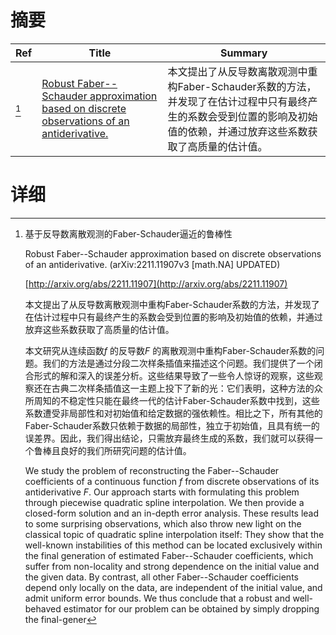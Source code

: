 # 摘要

| Ref | Title | Summary |
| --- | --- | --- |
| [^1] | [Robust Faber--Schauder approximation based on discrete observations of an antiderivative.](http://arxiv.org/abs/2211.11907) | 本文提出了从反导数离散观测中重构Faber-Schauder系数的方法，并发现了在估计过程中只有最终产生的系数会受到位置的影响及初始值的依赖，并通过放弃这些系数获取了高质量的估计值。 |

# 详细

[^1]: 基于反导数离散观测的Faber-Schauder逼近的鲁棒性

    Robust Faber--Schauder approximation based on discrete observations of an antiderivative. (arXiv:2211.11907v3 [math.NA] UPDATED)

    [http://arxiv.org/abs/2211.11907](http://arxiv.org/abs/2211.11907)

    本文提出了从反导数离散观测中重构Faber-Schauder系数的方法，并发现了在估计过程中只有最终产生的系数会受到位置的影响及初始值的依赖，并通过放弃这些系数获取了高质量的估计值。

    

    本文研究从连续函数$f$ 的反导数$F$ 的离散观测中重构Faber-Schauder系数的问题。我们的方法是通过分段二次样条插值来描述这个问题。我们提供了一个闭合形式的解和深入的误差分析。这些结果导致了一些令人惊讶的观察，这些观察还在古典二次样条插值这一主题上投下了新的光：它们表明，这种方法的众所周知的不稳定性只能在最终一代的估计Faber-Schauder系数中找到，这些系数遭受非局部性和对初始值和给定数据的强依赖性。相比之下，所有其他的Faber-Schauder系数只依赖于数据的局部性，独立于初始值，且具有统一的误差界。因此，我们得出结论，只需放弃最终生成的系数，我们就可以获得一个鲁棒且良好的我们所研究问题的估计值。

    We study the problem of reconstructing the Faber--Schauder coefficients of a continuous function $f$ from discrete observations of its antiderivative $F$. Our approach starts with formulating this problem through piecewise quadratic spline interpolation. We then provide a closed-form solution and an in-depth error analysis. These results lead to some surprising observations, which also throw new light on the classical topic of quadratic spline interpolation itself: They show that the well-known instabilities of this method can be located exclusively within the final generation of estimated Faber--Schauder coefficients, which suffer from non-locality and strong dependence on the initial value and the given data. By contrast, all other Faber--Schauder coefficients depend only locally on the data, are independent of the initial value, and admit uniform error bounds. We thus conclude that a robust and well-behaved estimator for our problem can be obtained by simply dropping the final-gener
    

